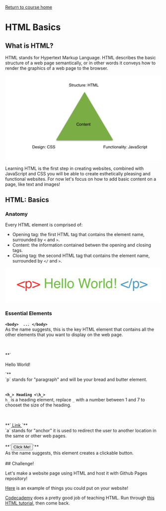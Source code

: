 <a href="https://wes-chen.github.io/build-a-website/">Return to course home</a>

# HTML Basics

## What is HTML?

HTML stands for Hypertext Markup Language. HTML describes the basic structure of a web page semantically, or in other words it conveys how to render the graphics of a web page to the browser. 

![triad](wwwtriad.png?raw=true "triad")

Learning HTML is the first step in creating websites, combined with JavaScript and CSS you will be able to create esthetically pleasing and functional websites. For now let's focus on how to add basic content on a page, like text and images!

## HTML: Basics

### Anatomy
Every HTML element is comprised of:
- Opening tag: the first HTML tag that contains the element name, surrounded by ` < ` and ` > `.
- Content: the information contained betwen the opening and closing tags.
- Closing tag: the second HTML tag that contains the element name, surrounded by ` </ ` and `>`.

![triad](element.png?raw=true "triad")


### Essential Elements



**`<body>  ... </body>`** <br/>
As the name suggests, this is the key HTML element that contains all the other elements that you want to display on the web page. 

<br/>
<br/>
**`<p> Hello World! </p>`** <br/>
`p` stands for "paragraph" and will be your bread and butter element. 

<br/>
<br/>

**`<h_> Heading <\h_>`** <br/>
`h_` is a heading element, replace `_` with a number between 1 and 7 to chooset the size of the heading. 

<br/>
<br/>
**`<a href="/"> Link </a>`**<br/>
`a` stands for "anchor" it is used to redirect the user to another location in the same or other web pages.

<br/>
<br/>
**`<button>Click Me!</button>`**<br/>
As the name suggests, this element creates a clickable button.

<br/>
<br/>
## Challenge!

Let's make a website page using HTML and host it with Github Pages repository!

[Here](https://wes-chen.github.io/build-a-website/lesson-03/sample.html) is an example of things you could put on your website!

[Codecademy](https://www.codecademy.com/learn) does a pretty good job of teaching HTML. Run through [this HTML tutorial](https://www.codecademy.com/learn/learn-html), then come back.
